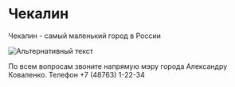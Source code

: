 # Чекалин
Чекалин - самый маленький город в России

![Альтернативный текст](http://proftula.ru/upload/medialibrary/424/42490c71effacce96a7644318e6ffd6f.jpg)

По всем вопросам звоните напрямую мэру города Александру Коваленко. Телефон +7 (48763) 1-22-34
